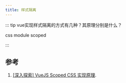 ```yaml
---
title: 样式隔离
---
```


::: tip vue实现样式隔离的方式有几种？其原理分别是什么？

css module
scoped

:::


## 参考

1. [[深入探索] VueJS Scoped CSS 实现原理](https://juejin.cn/post/6844903826198102030).
